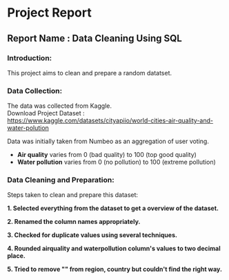 # Project Report

## Report Name : Data Cleaning Using SQL

### Introduction:
This project aims to clean and prepare a random datatset.

### Data Collection:
The data was collected from Kaggle. <br>
Download Project Dataset : <https://www.kaggle.com/datasets/cityapiio/world-cities-air-quality-and-water-polution> <br>

Data was initially taken from Numbeo as an aggregation of user voting. <br>
* **Air quality** varies from 0 (bad quality) to 100 (top good quality) <br>
* **Water pollution** varies from 0 (no pollution) to 100 (extreme pollution)

### Data Cleaning and Preparation:
Steps taken to clean and prepare this dataset:

**1. Selected everything from the dataset to get a overview of the dataset.**

**2. Renamed the column names appropriately.**

**3. Checked for duplicate values using several techniques.**

**4. Rounded airquality and waterpollution column's values to two decimal place.**

**5. Tried to remove "" from region, country but couldn't find the right way.**


